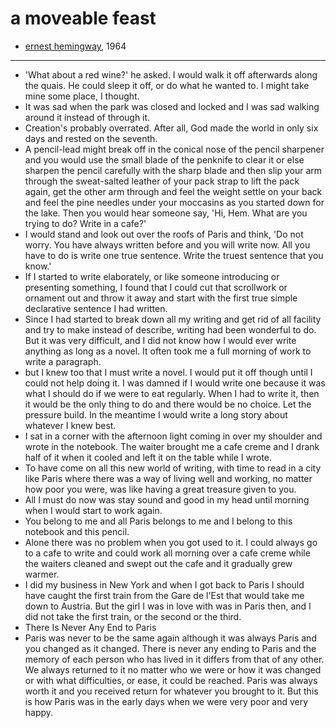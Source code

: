 # a moveable feast

- [ernest hemingway](https://en.wikipedia.org/wiki/A_Moveable_Feast), 1964

---

- 'What about a red wine?' he asked. I would walk it off afterwards along the quais. He could sleep it off, or do what he wanted to. I might take mine some place, I thought.
- It was sad when the park was closed and locked and I was sad walking around it instead of through it.
- Creation's probably overrated. After all, God made the world in only six days and rested on the seventh.
- A pencil-lead might break off in the conical nose of the pencil sharpener and you would use the small blade of the penknife to clear it or else sharpen the pencil carefully with the sharp blade and then slip your arm through the sweat-salted leather of your pack strap to lift the pack again, get the other arm through and feel the weight settle on your back and feel the pine needles under your moccasins as you started down for the lake. Then you would hear someone say, 'Hi, Hem. What are you trying to do? Write in a cafe?'
- I would stand and look out over the roofs of Paris and think, 'Do not worry. You have always written before and you will write now. All you have to do is write one true sentence. Write the truest sentence that you know.' 
- If I started to write elaborately, or like someone introducing or presenting something, I found that I could cut that scrollwork or ornament out and throw it away and start with the first true simple declarative sentence I had written.
- Since I had started to break down all my writing and get rid of all facility and try to make instead of describe, writing had been wonderful to do. But it was very difficult, and I did not know how I would ever write anything as long as a novel. It often took me a full morning of work to write a paragraph.
- but I knew too that I must write a novel. I would put it off though until I could not help doing it. I was damned if I would write one because it was what I should do if we were to eat regularly. When I had to write it, then it would be the only thing to do and there would be no choice. Let the pressure build. In the meantime I would write a long story about whatever I knew best.
- I sat in a corner with the afternoon light coming in over my shoulder and wrote in the notebook. The waiter brought me a cafe creme and I drank half of it when it cooled and left it on the table while I wrote.
- To have come on all this new world of writing, with time to read in a city like Paris where there was a way of living well and working, no matter how poor you were, was like having a great treasure given to you.
- All I must do now was stay sound and good in my head until morning when I would start to work again.
- You belong to me and all Paris belongs to me and I belong to this notebook and this pencil.
- Alone there was no problem when you got used to it. I could always go to a cafe to write and could work all morning over a cafe creme while the waiters cleaned and swept out the cafe and it gradually grew warmer.
- I did my business in New York and when I got back to Paris I should have caught the first train from the Gare de l'Est that would take me down to Austria. But the girl I was in love with was in Paris then, and I did not take the first train, or the second or the third.
- There Is Never Any End to Paris
- Paris was never to be the same again although it was always Paris and you changed as it changed. There is never any ending to Paris and the memory of each person who has lived in it differs from that of any other. We always returned to it no matter who we were or how it was changed or with what difficulties, or ease, it could be reached. Paris was always worth it and you received return for whatever you brought to it. But this is how Paris was in the early days when we were very poor and very happy.

 

 